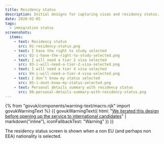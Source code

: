 ```yaml
---
title: Residency status
description: Initial designs for capturing visas and residency status.
date: 2020-02-05
tags:
  - immigration status
screenshots:
  items:
    - text: Residency status
      src: 01-residency-status.png
    - text: I have the right to study selected
      src: 02-i-have-the-right-to-study-selected.png
    - text: I will need a tier 2 visa selected
      src: 03-i-will-need-a-tier-2-visa-selected.png
    - text: I will need a tier 4 visa selected
      src: 04-i-will-need-a-tier-4-visa-selected.png
    - text: I don’t know my status selected
      src: 05-i-dont-know-my-status-selected.png
    - text: Personal details summary with residency status
      src: 06-personal-details-summary-with-residency-status.png
---
```


{% from "govuk/components/warning-text/macro.njk" import govukWarningText %}
{{ govukWarningText({
  html: "[We iterated this design before opening up the service to international candidates](/apply-for-teacher-training/international-candidates/#residency-and-visa-status)" | markdown("inline"),
  iconFallbackText: "Warning"
}) }}

The residency status screen is shown when a non EU (and perhaps non EEA) nationality is selected.
